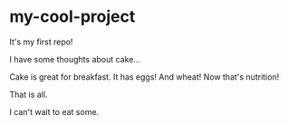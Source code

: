 # my-cool-project
It's my first repo!

I have some thoughts about cake...

Cake is great for breakfast. 
It has eggs! And wheat! Now that's nutrition!

That is all.

I can't wait to eat some.

